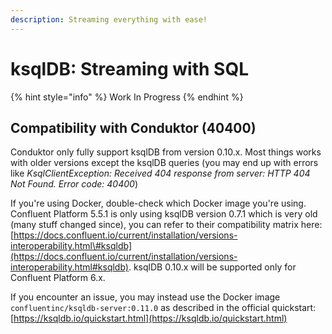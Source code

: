 ```yaml
---
description: Streaming everything with ease!
---
```


# ksqlDB: Streaming with SQL

{% hint style="info" %}
Work In Progress
{% endhint %}

## Compatibility with Conduktor \(40400\)

Conduktor only fully support ksqlDB from version 0.10.x. Most things works with older versions except the ksqlDB queries \(you may end up with errors like _KsqlClientException: Received 404 response from server: HTTP 404 Not Found. Error code: 40400_\)

If you're using Docker, double-check which Docker image you're using. Confluent Platform 5.5.1 is only using ksqlDB version 0.7.1 which is very old \(many stuff changed since\), you can refer to their compatibility matrix here: [https://docs.confluent.io/current/installation/versions-interoperability.html\#ksqldb](https://docs.confluent.io/current/installation/versions-interoperability.html#ksqldb). ksqlDB 0.10.x will be supported only for Confluent Platform 6.x.

If you encounter an issue, you may instead use the Docker image `confluentinc/ksqldb-server:0.11.0` as described in the official quickstart: [https://ksqldb.io/quickstart.html](https://ksqldb.io/quickstart.html)



